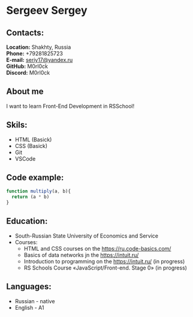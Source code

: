 # Sergeev Sergey
## Contacts:
__Location:__ Shakhty, Russia  
__Phone:__ +79281825723  
__E-mail:__ seriy17@yandex.ru  
__GitHub:__ M0rl0ck  
__Discord:__ M0rl0ck  
##  About me
I want to learn Front-End Development in RSSchool!
## Skils:
* HTML (Basick)  
* CSS (Basick)  
* Git
* VSCode  

## Code example:
~~~javascript
function multiply(a, b){
  return (a * b)
}
~~~

## Education:
* South-Russian State University of Economics and Service  
* Courses:  
    * HTML and CSS courses on the https://ru.code-basics.com/
    * Basics of data networks jn the https://intuit.ru/
    * Introduction to programming on the https://intuit.ru/ (in progress)
    * RS Schools Course «JavaScript/Front-end. Stage 0» (in progress)
    

## Languages:
* Russian - native
* English - A1